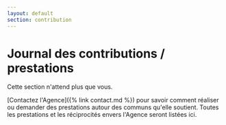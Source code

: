 ```yaml
---
layout: default
section: contribution
---
```


# Journal des contributions / prestations

Cette section n'attend plus que vous. 

[Contactez l'Agence]({% link contact.md %}) pour savoir comment réaliser ou demander des prestations autour des communs qu'elle soutient. Toutes les prestations et les réciprocités envers l'Agence seront listées ici.